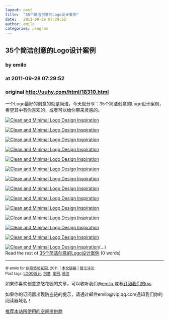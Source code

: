 ```yaml
---
layout: post
title:  "35个简洁创意的Logo设计案例"
date:   2011-09-28 07:29:52
author: emilo
categories: program
---
```


## 35个简洁创意的Logo设计案例
### by emilo
### at 2011-09-28 07:29:52
### original <http://uuhy.com/html/18310.html>

<div>
<div>
<p>一个Logo最好的创意的就是简洁，今天就分享：35个简洁创意的Logo设计案例，希望其中有你喜欢的，或者可以给你带来灵感的。</p>
<p><a href="http://logopond.com/gallery/detail/64784"><img src="http://pic.uuhy.com/uploads/2011/09/22/logo_1.jpg" alt="Clean and Minimal Logo Design Inspiration"></a></p>
<p><a href="http://logopond.com/gallery/detail/146439"><img src="http://pic.uuhy.com/uploads/2011/09/22/logo_2.jpg" alt="Clean and Minimal Logo Design Inspiration"></a></p>
<p><a href="http://logopond.com/gallery/detail/146303"><img src="http://pic.uuhy.com/uploads/2011/09/22/logo_3.jpg" alt="Clean and Minimal Logo Design Inspiration"></a></p>
<p><a href="http://logopond.com/gallery/detail/145760"><img src="http://pic.uuhy.com/uploads/2011/09/22/logo_4.jpg" alt="Clean and Minimal Logo Design Inspiration"></a></p>
<p><a href="http://logopond.com/gallery/detail/140758"><img src="http://pic.uuhy.com/uploads/2011/09/22/logo_5.jpg" alt="Clean and Minimal Logo Design Inspiration"></a></p>
<p><a href="http://logopond.com/gallery/detail/113232"><img src="http://pic.uuhy.com/uploads/2011/09/22/logo_6.jpg" alt="Clean and Minimal Logo Design Inspiration"></a></p>
<p><a href="http://www.logogala.com/gallery/details/si-water-fund/"><img src="http://pic.uuhy.com/uploads/2011/09/22/logo_7.jpg" alt="Clean and Minimal Logo Design Inspiration"></a></p>
<p><a href="http://www.logogala.com/gallery/details/liquid-propaganda/"><img src="http://pic.uuhy.com/uploads/2011/09/22/logo_8.jpg" alt="Clean and Minimal Logo Design Inspiration"></a></p>
<p><a href="http://www.logogala.com/gallery/details/braviant/"><img src="http://pic.uuhy.com/uploads/2011/09/22/logo_9.jpg" alt="Clean and Minimal Logo Design Inspiration"></a></p>
<p><a href="http://www.logogala.com/gallery/details/maak-media/"><img src="http://pic.uuhy.com/uploads/2011/09/22/logo_10.jpg" alt="Clean and Minimal Logo Design Inspiration"></a></p>
<p><a href="http://www.logogala.com/gallery/details/space-settings/"><img src="http://pic.uuhy.com/uploads/2011/09/22/logo_11.jpg" alt="Clean and Minimal Logo Design Inspiration"></a></p>
<p><a href="http://www.logogala.com/gallery/details/crysp-creative/"><img src="http://pic.uuhy.com/uploads/2011/09/22/logo_12.jpg" alt="Clean and Minimal Logo Design Inspiration"></a></p>
<p><a href="http://creattica.com/logos/motion/67580"><img src="http://pic.uuhy.com/uploads/2011/09/22/logo_13.jpg" alt="Clean and Minimal Logo Design Inspiration"></a></p>
<p><a href="http://creattica.com/logos/seatown-magazine-logo/68566"><img src="http://pic.uuhy.com/uploads/2011/09/22/logo_14.jpg" alt="Clean and Minimal Logo Design Inspiration"></a>(...)<br>Read the rest of <a href="http://uuhy.com/html/18310.html">35个简洁创意的Logo设计案例</a> (0 words)</p>
<hr>
<p><small>© emilo for <a href="http://uuhy.com">创意悠悠花园</a>, 2011. |
<a href="http://uuhy.com/html/18310.html">本文链接</a> |
<a href="http://uuhy.com/html/18310.html#comments">暂无评论</a><br>
Post tags: <a href="http://uuhy.com/html/tag/logo%e8%ae%be%e8%ae%a1" rel="tag">LOGO设计</a>, <a href="http://uuhy.com/html/tag/%e5%88%9b%e6%84%8f" rel="tag">创意</a>, <a href="http://uuhy.com/html/tag/%e6%a1%88%e4%be%8b" rel="tag">案例</a>, <a href="http://uuhy.com/html/tag/%e7%ae%80%e6%b4%81" rel="tag">简洁</a><br>
</small></p>
<p>如果你喜欢创意悠悠花园的文章，可以收听我们<a href="http://t.qq.com/bafnvo">@emilo</a>,或者<a href="http://uuhy.com/?feed=rss2">订阅我们的rss</a></p>
<p>如果你的订阅器出现防盗链的提示，请通过邮件emilo@vip.qq.com通知我们你的阅读器域名！</p>
<p><a href="http://url.cn/0xWhwq">推荐本站所使用的空间提供商</a></p></div></div>